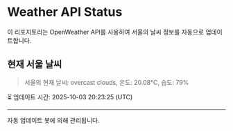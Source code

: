 
# Weather API Status

이 리포지토리는 OpenWeather API를 사용하여 서울의 날씨 정보를 자동으로 업데이트합니다.

## 현재 서울 날씨
> 서울의 현재 날씨: overcast clouds, 온도: 20.08°C, 습도: 79%

⏳ 업데이트 시간: 2025-10-03 20:23:25 (UTC)

---
자동 업데이트 봇에 의해 관리됩니다.

